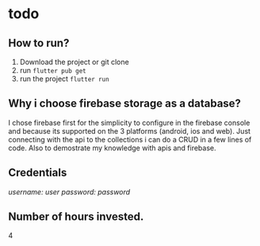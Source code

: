 # todo

## How to run?
1. Download the project or git clone
2. run `flutter pub get`
3. run the project `flutter run`

## Why i choose firebase storage as a database?
I chose firebase first for the simplicity to configure in the firebase console and because its supported on the 3 platforms (android, ios and web). Just connecting with the api to the collections i can do a CRUD in a few lines of code. Also to demostrate my knowledge with apis and firebase.  

## Credentials
*username: user*
*password: password*

## Number of hours invested. 
4
